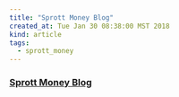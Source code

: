 ```yaml
---
title: "Sprott Money Blog"
created_at: Tue Jan 30 08:38:00 MST 2018
kind: article
tags:
  - sprott_money
---
```


<h3>
  <a href="https://www.sprottmoney.com/Blog.html" target="_blank">Sprott Money Blog</a>
</h3>

<!--
html boilerplate
<a href="" target="_blank"></a>
<a name=""></a>
<img src="" width="400px">
<ul>
  <li></li>
</ul>
<pre>
</pre>
<p style="margin-bottom: 2em;"></p>
<hr style="border: 0; height: 3px; background: #333; background-image: linear-gradient(to right, #ccc, #333, #ccc);">
<pre><code>
</code></pre>
<math xmlns='http://www.w3.org/1998/Math/MathML' display='block'>
</math>
-->
